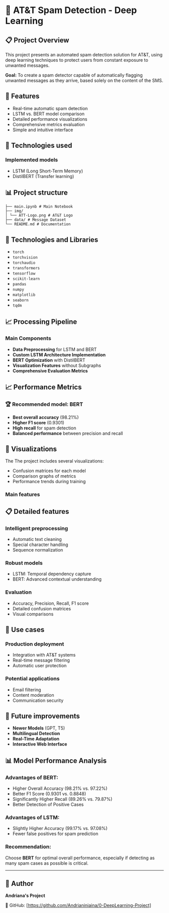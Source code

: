 # 🚫 AT&T Spam Detection - Deep Learning

## 📋 Project Overview

This project presents an automated spam detection solution for AT&T, using deep learning techniques to protect users from constant exposure to unwanted messages.

**Goal:**
To create a spam detector capable of automatically flagging unwanted messages as they arrive, based solely on the content of the SMS. 

## 🎯 Features

- Real-time automatic spam detection
- LSTM vs. BERT model comparison
- Detailed performance visualizations
- Comprehensive metrics evaluation
- Simple and intuitive interface
  
## 🔧 Technologies used

### Implemented models
- LSTM (Long Short-Term Memory)
- DistilBERT (Transfer learning)
## 📊 Project structure
```
├── main.ipynb # Main Notebook
├── img/
│ └── ATT-Logo.png # AT&T Logo
├── data/ # Message Dataset
└── README.md # Documentation
```

## 🚀 Technologies and Libraries
- `torch`
- `torchvision`
- `torchaudio`
- `transformers`
- `tensorflow`
- `scikit-learn`
- `pandas`
- `numpy`
- `matplotlib`
- `seaborn`
- `tqdm`
  
## 📈 Processing Pipeline

### Main Components
- **Data Preprocessing** for LSTM and BERT
- **Custom LSTM Architecture Implementation**
- **BERT Optimization** with DistilBERT
- **Visualization Features** without Subgraphs
- **Comprehensive Evaluation Metrics**

## 📈 Performance Metrics

### 🏆 Recommended model: BERT

- **Best overall accuracy** (98.21%)
- **Higher F1 score** (0.9301)
- **High recall** for spam detection
- **Balanced performance** between precision and recall
  
## 🎨 Visualizations

The The project includes several visualizations:
- Confusion matrices for each model
- Comparison graphs of metrics
- Performance trends during training
  
### Main features

## 📋 Detailed features

### Intelligent preprocessing

- Automatic text cleaning
- Special character handling
- Sequence normalization
  
### Robust models

- LSTM: Temporal dependency capture
- BERT: Advanced contextual understanding

### Evaluation
- Accuracy, Precision, Recall, F1 score
- Detailed confusion matrices
- Visual comparisons
  
## 🎯 Use cases

### Production deployment

- Integration with AT&T systems
- Real-time message filtering
- Automatic user protection
  
### Potential applications

- Email filtering
- Content moderation
- Communication security
  
## 🔮 Future improvements

- **Newer Models** (GPT, T5)
- **Multilingual Detection**
- **Real-Time Adaptation**
- **Interactive Web Interface**


## 📊 Model Performance Analysis

### Advantages of BERT:

- Higher Overall Accuracy (98.21% vs. 97.22%)
- Better F1 Score (0.9301 vs. 0.8848)
- Significantly Higher Recall (89.26% vs. 79.87%)
- Better Detection of Positive Cases
  
### Advantages of LSTM:

- Slightly Higher Accuracy (99.17% vs. 97.08%)
- Fewer false positives for spam prediction
  
### Recommendation:
Choose **BERT** for optimal overall performance, especially if detecting as many spam cases as possible is critical.

---
## 👤 Author
**Andriana's Project**

🔗 GitHub: [https://github.com/Andrianiniaina/0-DeepLearning-Project]
